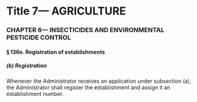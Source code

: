
# Title 7— AGRICULTURE
### CHAPTER 6— INSECTICIDES AND ENVIRONMENTAL PESTICIDE CONTROL
#### § 136e. Registration of establishments
##### (b) Registration

Whenever the Administrator receives an application under subsection (a), the Administrator shall register the establishment and assign it an establishment number.
